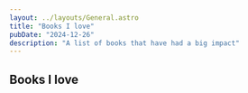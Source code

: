 ```yaml
---
layout: ../layouts/General.astro
title: "Books I love"
pubDate: "2024-12-26"
description: "A list of books that have had a big impact"
---
```


## Books I love

